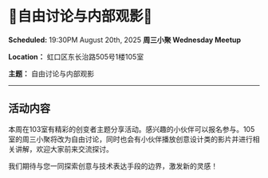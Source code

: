 # 🎉自由讨论与内部观影🎉

**Scheduled:** 19:30PM August 20th, 2025
**周三小聚 Wednesday Meetup**

**Location：** 虹口区东长治路505号1楼105室

**主题：** 自由讨论与内部观影

---

## 活动内容

本周在103室有精彩的创变者主题分享活动。感兴趣的小伙伴可以报名参与。105室的周三小聚将改为自由讨论，同时也会有小伙伴播放创意设计类的影片并进行相关讲解，欢迎大家前来交流探讨。

我们期待与您一同探索创意与技术表达手段的边界，激发新的灵感！